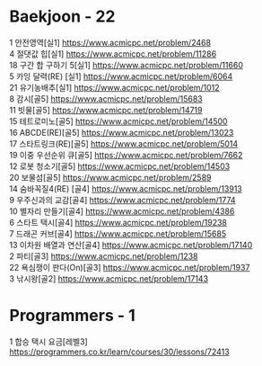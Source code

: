 # Baekjoon - 22

1  안전영역[실1] https://www.acmicpc.net/problem/2468<br>
4  절댓값 힙[실1] https://www.acmicpc.net/problem/11286<br>
18 구간 합 구하기 5[실1] https://www.acmicpc.net/problem/11660<br>
5  카잉 달력(RE) [실1] https://www.acmicpc.net/problem/6064<br>
21 유기농배추[실1] https://www.acmicpc.net/problem/1012<br>
8  감시[골5] https://www.acmicpc.net/problem/15683<br>
11 빗물[골5] https://www.acmicpc.net/problem/14719<br>
15 테트로미노[골5] https://www.acmicpc.net/problem/14500<br>
16 ABCDE(RE)[골5] https://www.acmicpc.net/problem/13023<br>
17 스타트링크(RE)[골5] https://www.acmicpc.net/problem/5014<br>
19 이중 우선순위 큐[골5] https://www.acmicpc.net/problem/7662<br>
12 로봇 청소기[골5] https://www.acmicpc.net/problem/14503<br>
20 보물섬[골5] https://www.acmicpc.net/problem/2589<br>
14 숨바꼭질4(RE) [골4] https://www.acmicpc.net/problem/13913<br>
9  우주신과의 교감[골4] https://www.acmicpc.net/problem/1774<br>
10 별자리 만들기[골4] https://www.acmicpc.net/problem/4386<br>
6  스타트 택시[골4] https://www.acmicpc.net/problem/19238<br>
7  드래곤 커브[골4] https://www.acmicpc.net/problem/15685<br>
13 이차원 배열과 연산[골4] https://www.acmicpc.net/problem/17140<br>
2  파티[골3] https://www.acmicpc.net/problem/1238<br>
22 욕심쟁이 판다(On)[골3] https://www.acmicpc.net/problem/1937<br>
3  낚시왕[골2] https://www.acmicpc.net/problem/17143<br>

# Programmers - 1

1  합승 택시 요금[레벨3] https://programmers.co.kr/learn/courses/30/lessons/72413<br>
